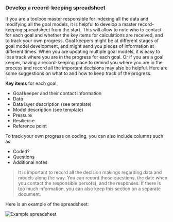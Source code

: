 ### Develop a record-keeping spreadsheet

If you are a toolbox master responsible for indexing all the data and modifying all the goal models, it is helpful to develop a master record-keeping spreadsheet from the start. This will allow to note who to contact for each goal and whether the key items for calculations are received, and to track your own progress. Goal keepers might be at different stages of goal model development, and might send you pieces of information at different times. When you are updating multiple goal models, it is easy to lose track where you are in the progress for each goal. Or if you are a goal keeper, having a record-keeping place to remind you where you are in the process and record all the important decisions may also be helpful. Here are some suggestions on what to and how to keep track of the progress. 

**Key items** for each goal:
* Goal keeper and their contact information
* Data
* Data layer description (see template)
* Model description (see template)
* Pressure
* Resilience
* Reference point

To track your own progress on coding, you can also include columns such as:
* Coded?
* Questions
* Additional notes
>It is important to record all the decision makings regarding data and models along the way. You can record those questions, the date when you contact the responsible perso(s), and the responses. If there is too much information, you can also keep this section on a separate document.

Here is an example of the spreadsheet:

![Example spreadsheet](https://docs.google.com/drawings/d/1GaLkcZQkOcxlf4F7P7u2_FQXAKbqs1SuYzrCFhdBQKI/pub?w=960&h=720)
